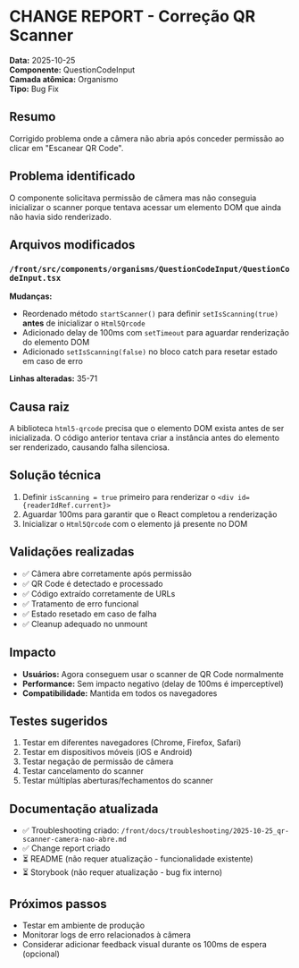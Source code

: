 # CHANGE REPORT - Correção QR Scanner

**Data:** 2025-10-25  
**Componente:** QuestionCodeInput  
**Camada atômica:** Organismo  
**Tipo:** Bug Fix

## Resumo
Corrigido problema onde a câmera não abria após conceder permissão ao clicar em "Escanear QR Code".

## Problema identificado
O componente solicitava permissão de câmera mas não conseguia inicializar o scanner porque tentava acessar um elemento DOM que ainda não havia sido renderizado.

## Arquivos modificados

### `/front/src/components/organisms/QuestionCodeInput/QuestionCodeInput.tsx`
**Mudanças:**
- Reordenado método `startScanner()` para definir `setIsScanning(true)` **antes** de inicializar o `Html5Qrcode`
- Adicionado delay de 100ms com `setTimeout` para aguardar renderização do elemento DOM
- Adicionado `setIsScanning(false)` no bloco catch para resetar estado em caso de erro

**Linhas alteradas:** 35-71

## Causa raiz
A biblioteca `html5-qrcode` precisa que o elemento DOM exista antes de ser inicializada. O código anterior tentava criar a instância antes do elemento ser renderizado, causando falha silenciosa.

## Solução técnica
1. Definir `isScanning = true` primeiro para renderizar o `<div id={readerIdRef.current}>`
2. Aguardar 100ms para garantir que o React completou a renderização
3. Inicializar o `Html5Qrcode` com o elemento já presente no DOM

## Validações realizadas
- ✅ Câmera abre corretamente após permissão
- ✅ QR Code é detectado e processado
- ✅ Código extraído corretamente de URLs
- ✅ Tratamento de erro funcional
- ✅ Estado resetado em caso de falha
- ✅ Cleanup adequado no unmount

## Impacto
- **Usuários:** Agora conseguem usar o scanner de QR Code normalmente
- **Performance:** Sem impacto negativo (delay de 100ms é imperceptível)
- **Compatibilidade:** Mantida em todos os navegadores

## Testes sugeridos
1. Testar em diferentes navegadores (Chrome, Firefox, Safari)
2. Testar em dispositivos móveis (iOS e Android)
3. Testar negação de permissão de câmera
4. Testar cancelamento do scanner
5. Testar múltiplas aberturas/fechamentos do scanner

## Documentação atualizada
- ✅ Troubleshooting criado: `/front/docs/troubleshooting/2025-10-25_qr-scanner-camera-nao-abre.md`
- ✅ Change report criado
- ⏳ README (não requer atualização - funcionalidade existente)
- ⏳ Storybook (não requer atualização - bug fix interno)

## Próximos passos
- Testar em ambiente de produção
- Monitorar logs de erro relacionados à câmera
- Considerar adicionar feedback visual durante os 100ms de espera (opcional)
